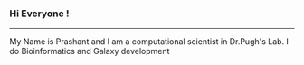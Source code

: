 ### Hi Everyone !
---

My Name is Prashant and I am a computational scientist in Dr.Pugh's Lab.
I do Bioinformatics and Galaxy development

